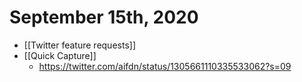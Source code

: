 # September 15th, 2020
- [[Twitter feature requests]]
- [[Quick Capture]]
    - https://twitter.com/aifdn/status/1305661110335533062?s=09


